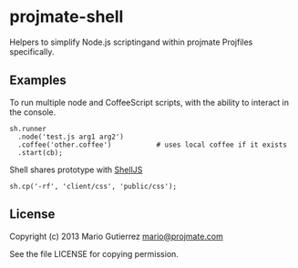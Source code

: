 # projmate-shell

Helpers to simplify Node.js scriptingand within projmate Projfiles specifically.

## Examples

To run multiple node and CoffeeScript scripts, with the ability to interact
in the console.

    sh.runner
      .node('test.js arg1 arg2')
      .coffee('other.coffee')           # uses local coffee if it exists
      .start(cb);

Shell shares prototype with [ShellJS](https://github.com/arturadib/shelljs)

    sh.cp('-rf', 'client/css', 'public/css');

## License

Copyright (c) 2013 Mario Gutierrez <mario@projmate.com>

See the file LICENSE for copying permission.


